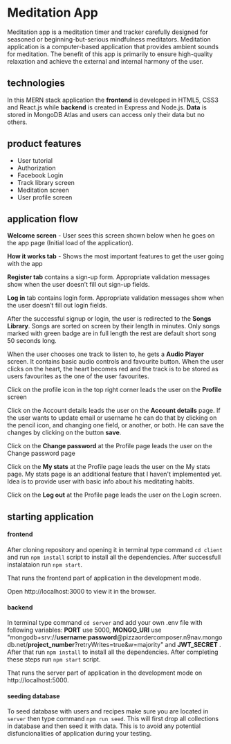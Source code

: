 # Meditation App
 Meditation app is a meditation timer and tracker carefully designed for seasoned or beginning-but-serious mindfulness meditators. Meditation application is a computer-based application that provides ambient sounds for meditation. The benefit of this app is primarily to ensure high-quality relaxation and achieve the external and internal harmony of the user.

## technologies
In this MERN stack application the **frontend** is developed in HTML5, CSS3 and React.js while **backend** is created in Express and Node.js. 
**Data** is stored in MongoDB Atlas and users can access only their data but no others.

## product features
- User tutorial
- Authorization
- Facebook Login
- Track library screen
- Meditation screen
- User profile screen

## application flow

**Welcome screen** - User sees this screen shown below when he goes on the app page (Initial load of the application).

**How it works tab** - Shows the most important features to get the user going with the app

**Register tab** contains a sign-up form. Appropriate validation messages show when the user doesn’t fill out sign-up fields.

**Log in** tab contains login form. Appropriate validation messages show when the user doesn’t fill out login fields.

After the successful signup or login, the user is redirected to the **Songs Library**. Songs are sorted on screen by their length in minutes. Only songs marked with green badge are in full length the rest are default short song 50 seconds long. 

When the user chooses one track to listen to, he gets a **Audio Player** screen. It contains basic audio controls and favourite button. When the user clicks on the heart, the heart becomes red and the track is to be stored as users favourites as the one of the user favourites.

Click on the profile icon in the top right corner leads the user on the **Profile** screen

Click on the Account details leads the user on the **Account details** page. If the user wants to update email or username he can do that by clicking on the pencil icon, and changing one field, or another, or both. He can save the changes by clicking on the button **save**.

Click on the **Change password** at the Profile page leads the user on the Change password page

Click on the **My stats** at the Profile page leads the user on the My stats page. My stats page is an additional feature that I haven't implemented yet. Idea is to provide user with basic info about his meditating habits.

Click on the **Log out** at the Profile page leads the user on the Login screen.

## starting application

#### frontend

After cloning repository and opening it in terminal type command `cd client` and run `npm install` script to install all the dependencies. After successfull instalataion run `npm start`. 

That runs the frontend part of application in the development mode.

Open http://localhost:3000 to view it in the browser.

#### backend

In terminal type command `cd server` and add your own .env file with following variables: **PORT** use 5000,  **MONGO_URI** use "mongodb+srv://**username**:**password**@pizzaordercomposer.n9nav.mongodb.net/**project_number**?retryWrites=true&w=majority" and **JWT_SECRET** . After that run `npm install` to install all the dependencies. After completing these steps run `npm start` script. 

That runs the server part of application in the development mode on http://localhost:5000.


#### seeding database

To seed database with users and recipes make sure you are located in `server` then type command `npm run seed`. This will first drop all collections in database and then seed it with data. This is to avoid any potential disfuncionalities of application during your testing. 
